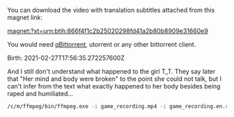 
You can download the video with translation subtitles attached from this magnet link:

<a href="https://tinyurl.com/vc9mtv8c">magnet:?xt=urn:btih:866f4f1c2b25020298fd41a2b80b8909e31660e9</a>

You would need [qBittorrent](https://www.qbittorrent.org/), utorrent or any other bittorrent client.

 Birth: 2021-02-27T17:56:35.272257600Z

And I still don't understand what happened to the girl T_T.
They say later that "Her mind and body were broken" to the point she could not talk, but I can't infer from the text what exactly happened to her body besides being raped and humiliated...

```bash
/c/m/ffmpeg/bin/ffmpeg.exe -i game_recording.mp4 -i game_recording.en.srt -i game_recording.ja.srt -map 0:v -map 0:a -map 1 -map 2 -c:v copy -c:a copy -c:s srt -metadata:s:s:0 language=eng -metadata:s:s:1 language=jpn outfile.mkv
```
